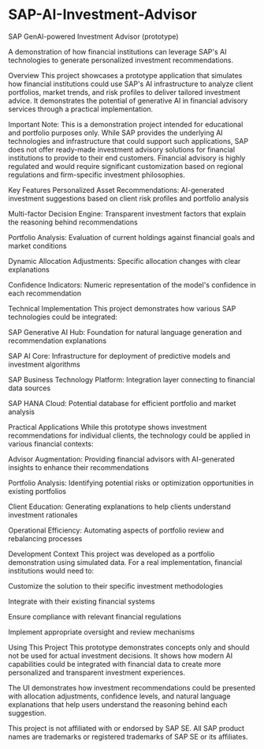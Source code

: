 # SAP-AI-Investment-Advisor
SAP GenAI-powered Investment Advisor (prototype)

A demonstration of how financial institutions can leverage SAP's AI technologies to generate personalized investment recommendations.

Overview
This project showcases a prototype application that simulates how financial institutions could use SAP's AI infrastructure to analyze client portfolios, market trends, and risk profiles to deliver tailored investment advice. It demonstrates the potential of generative AI in financial advisory services through a practical implementation.

Important Note: This is a demonstration project intended for educational and portfolio purposes only. While SAP provides the underlying AI technologies and infrastructure that could support such applications, SAP does not offer ready-made investment advisory solutions for financial institutions to provide to their end customers. Financial advisory is highly regulated and would require significant customization based on regional regulations and firm-specific investment philosophies.

Key Features
Personalized Asset Recommendations: AI-generated investment suggestions based on client risk profiles and portfolio analysis

Multi-factor Decision Engine: Transparent investment factors that explain the reasoning behind recommendations

Portfolio Analysis: Evaluation of current holdings against financial goals and market conditions

Dynamic Allocation Adjustments: Specific allocation changes with clear explanations

Confidence Indicators: Numeric representation of the model's confidence in each recommendation

Technical Implementation
This project demonstrates how various SAP technologies could be integrated:

SAP Generative AI Hub: Foundation for natural language generation and recommendation explanations

SAP AI Core: Infrastructure for deployment of predictive models and investment algorithms

SAP Business Technology Platform: Integration layer connecting to financial data sources

SAP HANA Cloud: Potential database for efficient portfolio and market analysis

Practical Applications
While this prototype shows investment recommendations for individual clients, the technology could be applied in various financial contexts:

Advisor Augmentation: Providing financial advisors with AI-generated insights to enhance their recommendations

Portfolio Analysis: Identifying potential risks or optimization opportunities in existing portfolios

Client Education: Generating explanations to help clients understand investment rationales

Operational Efficiency: Automating aspects of portfolio review and rebalancing processes

Development Context
This project was developed as a portfolio demonstration using simulated data. For a real implementation, financial institutions would need to:

Customize the solution to their specific investment methodologies

Integrate with their existing financial systems

Ensure compliance with relevant financial regulations

Implement appropriate oversight and review mechanisms

Using This Project
This prototype demonstrates concepts only and should not be used for actual investment decisions. It shows how modern AI capabilities could be integrated with financial data to create more personalized and transparent investment experiences.

The UI demonstrates how investment recommendations could be presented with allocation adjustments, confidence levels, and natural language explanations that help users understand the reasoning behind each suggestion.

This project is not affiliated with or endorsed by SAP SE. All SAP product names are trademarks or registered trademarks of SAP SE or its affiliates.
